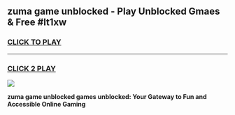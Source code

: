 
## zuma game unblocked - Play Unblocked Gmaes & Free #lt1xw
<h3>
<a href="https://premium.freeplayer.one?title=zuma_game_unblocked&ref=01M">CLICK TO PLAY</a></h3>
<hr>

<h3>
<a href="https://premium.freeplayer.one?title=zuma_game_unblocked&ref=01M">CLICK 2 PLAY</a>
  
</h3>

<a href="https://premium.freeplayer.one?title=zuma_game_unblocked&ref=01M"><img src="https://clearcache.store/games.png"></a>


**zuma game unblocked games unblocked: Your Gateway to Fun and Accessible Online Gaming**
